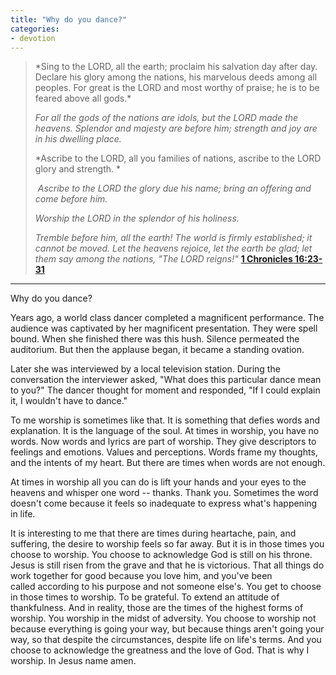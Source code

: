 ```yaml
---
title: "Why do you dance?"
categories:
- devotion
---
```

<blockquote>
*Sing to the LORD, all the earth; proclaim his salvation day after day. Declare his glory among the nations, his marvelous deeds among all peoples. For great is the LORD and most worthy of praise; he is to be feared above all gods.*

*For all the gods of the nations are idols, but the LORD made the heavens. Splendor and majesty are before him; strength and joy are in his dwelling place.*

*Ascribe to the LORD, all you families of nations, ascribe to the LORD glory and strength. *

 *Ascribe to the LORD the glory due his name; bring an offering and come before him.*

*Worship the LORD in the splendor of his holiness.*

*Tremble before him, all the earth! The world is firmly established; it cannot be moved. Let the heavens rejoice, let the earth be glad; let them say among the nations, "The LORD reigns!"* 
[**1 Chronicles 16:23-31**](https://www.biblestudytools.com/1-chronicles/passage/?q=1+chronicles+16:23-31)
</blockquote>

* * *

Why do you dance?

Years ago, a world class dancer completed a magnificent performance. The audience was captivated by her magnificent presentation. They were spell bound. When she finished there was this hush. Silence permeated the auditorium. But then the applause began, it became a standing ovation.

Later she was interviewed by a local television station. During the conversation the interviewer asked, "What does this particular dance mean to you?" The dancer thought for moment and responded, "If I could explain it, I wouldn't have to dance."

To me worship is sometimes like that. It is something that defies words and explanation. It is the language of the soul. At times in worship, you have no words. Now words and lyrics are part of worship. They give descriptors to feelings and emotions. Values and perceptions. Words frame my thoughts, and the intents of my heart. But there are times when words are not enough.

At times in worship all you can do is lift your hands and your eyes to the heavens and whisper one word -- thanks. Thank you. Sometimes the word doesn't come because it feels so inadequate to express what's happening in life.

It is interesting to me that there are times during heartache, pain, and suffering, the desire to worship feels so far away. But it is in those times you choose to worship. You choose to acknowledge God is still on his throne. Jesus is still risen from the grave and that he is victorious. That all things do work together for good because you love him, and you've been called according to his purpose and not someone else's. You get to choose in those times to worship. To be grateful. To extend an attitude of thankfulness. And in reality, those are the times of the highest forms of worship. You worship in the midst of adversity. You choose to worship not because everything is going your way, but because things aren't going your way, so that despite the circumstances, despite life on life's terms. And you choose to acknowledge the greatness and the love of God. That is why I worship. In Jesus name amen.